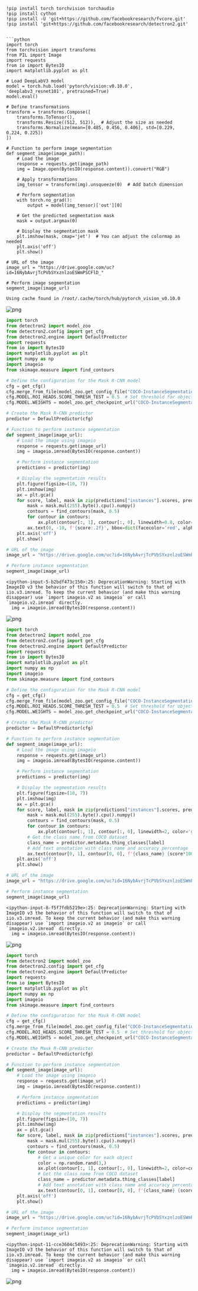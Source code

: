
```
!pip install torch torchvision torchaudio
!pip install cython
!pip install -U 'git+https://github.com/facebookresearch/fvcore.git'
!pip install 'git+https://github.com/facebookresearch/detectron2.git'


```python
import torch
from torchvision import transforms
from PIL import Image
import requests
from io import BytesIO
import matplotlib.pyplot as plt

# Load DeepLabV3 model
model = torch.hub.load('pytorch/vision:v0.10.0', 'deeplabv3_resnet101', pretrained=True)
model.eval()

# Define transformations
transform = transforms.Compose([
    transforms.ToTensor(),
    transforms.Resize((512, 512)),  # Adjust the size as needed
    transforms.Normalize(mean=[0.485, 0.456, 0.406], std=[0.229, 0.224, 0.225])
])

# Function to perform image segmentation
def segment_image(image_path):
    # Load the image
    response = requests.get(image_path)
    img = Image.open(BytesIO(response.content)).convert("RGB")

    # Apply transformations
    img_tensor = transform(img).unsqueeze(0)  # Add batch dimension

    # Perform segmentation
    with torch.no_grad():
        output = model(img_tensor)['out'][0]

    # Get the predicted segmentation mask
    mask = output.argmax(0)

    # Display the segmentation mask
    plt.imshow(mask, cmap='jet')  # You can adjust the colormap as needed
    plt.axis('off')
    plt.show()

# URL of the image
image_url = "https://drive.google.com/uc?id=16NybAvrjTcPVbSYxznlzoESWmPSCFlD_"

# Perform image segmentation
segment_image(image_url)

```

    Using cache found in /root/.cache/torch/hub/pytorch_vision_v0.10.0



    
![png](README_files/README_0_1.png)
    



```python
import torch
from detectron2 import model_zoo
from detectron2.config import get_cfg
from detectron2.engine import DefaultPredictor
import requests
from io import BytesIO
import matplotlib.pyplot as plt
import numpy as np
import imageio
from skimage.measure import find_contours

# Define the configuration for the Mask R-CNN model
cfg = get_cfg()
cfg.merge_from_file(model_zoo.get_config_file("COCO-InstanceSegmentation/mask_rcnn_R_50_FPN_3x.yaml"))
cfg.MODEL.ROI_HEADS.SCORE_THRESH_TEST = 0.5  # Set threshold for object detection
cfg.MODEL.WEIGHTS = model_zoo.get_checkpoint_url("COCO-InstanceSegmentation/mask_rcnn_R_50_FPN_3x.yaml")

# Create the Mask R-CNN predictor
predictor = DefaultPredictor(cfg)

# Function to perform instance segmentation
def segment_image(image_url):
    # Load the image using imageio
    response = requests.get(image_url)
    img = imageio.imread(BytesIO(response.content))

    # Perform instance segmentation
    predictions = predictor(img)

    # Display the segmentation results
    plt.figure(figsize=(10, 7))
    plt.imshow(img)
    ax = plt.gca()
    for score, label, mask in zip(predictions["instances"].scores, predictions["instances"].pred_classes, predictions["instances"].pred_masks):
        mask = mask.mul(255).byte().cpu().numpy()
        contours = find_contours(mask, 0.5)
        for contour in contours:
            ax.plot(contour[:, 1], contour[:, 0], linewidth=0.8, color='r')
        ax.text(0, -10, f'{score:.2f}', bbox=dict(facecolor='red', alpha=0.5), fontsize=8, color='white')
    plt.axis('off')
    plt.show()

# URL of the image
image_url = "https://drive.google.com/uc?id=16NybAvrjTcPVbSYxznlzoESWmPSCFlD_"

# Perform instance segmentation
segment_image(image_url)

```

    <ipython-input-5-b2bdf473c150>:25: DeprecationWarning: Starting with ImageIO v3 the behavior of this function will switch to that of iio.v3.imread. To keep the current behavior (and make this warning disappear) use `import imageio.v2 as imageio` or call `imageio.v2.imread` directly.
      img = imageio.imread(BytesIO(response.content))



    
![png](README_files/README_1_1.png)
    



```python
import torch
from detectron2 import model_zoo
from detectron2.config import get_cfg
from detectron2.engine import DefaultPredictor
import requests
from io import BytesIO
import matplotlib.pyplot as plt
import numpy as np
import imageio
from skimage.measure import find_contours

# Define the configuration for the Mask R-CNN model
cfg = get_cfg()
cfg.merge_from_file(model_zoo.get_config_file("COCO-InstanceSegmentation/mask_rcnn_R_50_FPN_3x.yaml"))
cfg.MODEL.ROI_HEADS.SCORE_THRESH_TEST = 0.5  # Set threshold for object detection
cfg.MODEL.WEIGHTS = model_zoo.get_checkpoint_url("COCO-InstanceSegmentation/mask_rcnn_R_50_FPN_3x.yaml")

# Create the Mask R-CNN predictor
predictor = DefaultPredictor(cfg)

# Function to perform instance segmentation
def segment_image(image_url):
    # Load the image using imageio
    response = requests.get(image_url)
    img = imageio.imread(BytesIO(response.content))

    # Perform instance segmentation
    predictions = predictor(img)

    # Display the segmentation results
    plt.figure(figsize=(10, 7))
    plt.imshow(img)
    ax = plt.gca()
    for score, label, mask in zip(predictions["instances"].scores, predictions["instances"].pred_classes, predictions["instances"].pred_masks):
        mask = mask.mul(255).byte().cpu().numpy()
        contours = find_contours(mask, 0.5)
        for contour in contours:
            ax.plot(contour[:, 1], contour[:, 0], linewidth=2, color='g')
        # Get the class name from COCO dataset
        class_name = predictor.metadata.thing_classes[label]
        # Add text annotation with class name and accuracy percentage
        ax.text(contour[0, 1], contour[0, 0], f'{class_name} {score*100:.2f}%', bbox=dict(facecolor='red', alpha=0.5), fontsize=8, color='white')
    plt.axis('off')
    plt.show()

# URL of the image
image_url = "https://drive.google.com/uc?id=16NybAvrjTcPVbSYxznlzoESWmPSCFlD_"

# Perform instance segmentation
segment_image(image_url)

```

    <ipython-input-8-f5f7fdb5219e>:25: DeprecationWarning: Starting with ImageIO v3 the behavior of this function will switch to that of iio.v3.imread. To keep the current behavior (and make this warning disappear) use `import imageio.v2 as imageio` or call `imageio.v2.imread` directly.
      img = imageio.imread(BytesIO(response.content))



    
![png](README_files/README_2_1.png)
    



```python
import torch
from detectron2 import model_zoo
from detectron2.config import get_cfg
from detectron2.engine import DefaultPredictor
import requests
from io import BytesIO
import matplotlib.pyplot as plt
import numpy as np
import imageio
from skimage.measure import find_contours

# Define the configuration for the Mask R-CNN model
cfg = get_cfg()
cfg.merge_from_file(model_zoo.get_config_file("COCO-InstanceSegmentation/mask_rcnn_R_50_FPN_3x.yaml"))
cfg.MODEL.ROI_HEADS.SCORE_THRESH_TEST = 0.5  # Set threshold for object detection
cfg.MODEL.WEIGHTS = model_zoo.get_checkpoint_url("COCO-InstanceSegmentation/mask_rcnn_R_50_FPN_3x.yaml")

# Create the Mask R-CNN predictor
predictor = DefaultPredictor(cfg)

# Function to perform instance segmentation
def segment_image(image_url):
    # Load the image using imageio
    response = requests.get(image_url)
    img = imageio.imread(BytesIO(response.content))

    # Perform instance segmentation
    predictions = predictor(img)

    # Display the segmentation results
    plt.figure(figsize=(10, 7))
    plt.imshow(img)
    ax = plt.gca()
    for score, label, mask in zip(predictions["instances"].scores, predictions["instances"].pred_classes, predictions["instances"].pred_masks):
        mask = mask.mul(255).byte().cpu().numpy()
        contours = find_contours(mask, 0.5)
        for contour in contours:
            # Get a unique color for each object
            color = np.random.rand(3,)
            ax.plot(contour[:, 1], contour[:, 0], linewidth=2, color=color)
            # Get the class name from COCO dataset
            class_name = predictor.metadata.thing_classes[label]
            # Add text annotation with class name and accuracy percentage
            ax.text(contour[0, 1], contour[0, 0], f'{class_name} {score*100:.2f}%', bbox=dict(facecolor='white', alpha=0.5), fontsize=8, color=color)
    plt.axis('off')
    plt.show()

# URL of the image
image_url = "https://drive.google.com/uc?id=16NybAvrjTcPVbSYxznlzoESWmPSCFlD_"

# Perform instance segmentation
segment_image(image_url)

```

    <ipython-input-11-cce3604c5493>:25: DeprecationWarning: Starting with ImageIO v3 the behavior of this function will switch to that of iio.v3.imread. To keep the current behavior (and make this warning disappear) use `import imageio.v2 as imageio` or call `imageio.v2.imread` directly.
      img = imageio.imread(BytesIO(response.content))



    
![png](README_files/README_3_1.png)
    


